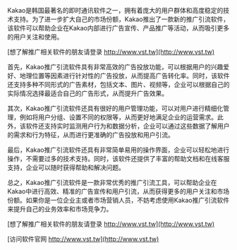 Kakao是韩国最著名的即时通讯软件之一，拥有着庞大的用户群体和高度稳定的技术支持。为了进一步扩大自己的市场份额，Kakao推出了一款新的推广引流软件，该软件可以帮助企业在Kakao内部进行广告宣传、产品推广等活动，从而吸引更多的用户关注和使用。

[想了解推广相关软件的朋友请登录 http://www.vst.tw](http://www.vst.tw)

首先，Kakao推广引流软件具有非常高效的广告投放功能，可以根据用户的兴趣爱好、地理位置等因素进行针对性的广告投放，从而提高广告转化率。同时，该软件还支持多种不同形式的广告素材，包括文本、图片、视频等，企业可以根据自己的实际情况选择最适合自己的广告形式，从而提升广告效果。

其次，Kakao推广引流软件还具有很好的用户管理功能，可以对用户进行精细化管理，例如将用户分组、设置不同的权限等，从而更好地满足企业的运营需求。此外，该软件还支持实时监测用户行为和数据分析，企业可以通过这些数据了解用户的需求和行为特征，从而进行更准确的广告投放和用户引流。

最后，Kakao推广引流软件还具有非常简单易用的操作界面，企业可以轻松地进行操作，不需要过多的技术支持。同时，该软件还提供了丰富的帮助文档和在线客服支持，企业可以随时获得帮助和解决问题。

总之，Kakao推广引流软件是一款非常优秀的推广引流工具，可以帮助企业在Kakao中进行高效、精准的广告宣传和用户引流，从而获得更多的用户关注和市场份额。如果你是一位企业主或者市场营销人员，不妨考虑使用Kakao推广引流软件来提升自己的业务效率和市场竞争力。

[想了解推广相关软件的朋友请登录 http://www.vst.tw](http://www.vst.tw)


[访问软件官网 http://www.vst.tw](http://www.vst.tw)
